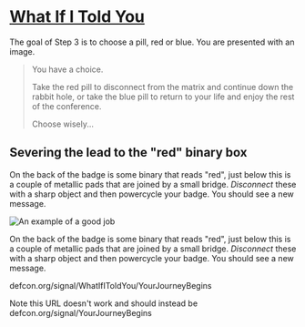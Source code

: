 # [What If I Told You](defcon.org/signal/WhatIfIToldYou)
The goal of Step 3 is to choose a pill, red or blue. You are presented with an image.

> You have a choice.
>
> Take the red pill to disconnect from the matrix and continue down the rabbit hole,
> or take the blue pill to return to your life and enjoy the rest of the conference.
>
> Choose wisely...

## Severing the lead to the "red" binary box
On the back of the badge is some binary that reads "red", just below this is a couple of metallic pads that are joined by a small bridge. *Disconnect* these with a sharp object and then powercycle your badge. You should see a new message.

![An example of a good job](https://cdn.discordapp.com/attachments/872984195767627827/872985175645106206/image0.jpg)


On the back of the badge is some binary that reads "red", just below this is a couple of metallic pads that are joined by a small bridge. *Disconnect* these with a sharp object and then powercycle your badge. You should see a new message.

defcon.org/signal/WhatIfIToldYou/YourJourneyBegins

Note this URL doesn't work and should instead be defcon.org/signal/YourJourneyBegins
